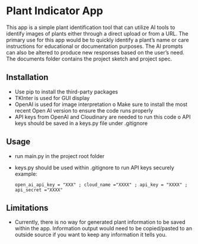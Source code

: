 # Plant Indicator App

This app is a simple plant identification tool that can utilize AI tools to identify images of plants either through a direct upload or from a URL. The primary use for this app would be to quickly identify a plant’s name or care instructions for educational or documentation purposes. The AI prompts can also be altered to produce new responses based on the user’s need. The documents folder contains the project sketch and project spec.

## Installation
-	Use pip to install the third-party packages
-	TKInter is used for GUI display
-	OpenAI is used for image interpretation
o	Make sure to install the most recent Open AI version to ensure the code runs properly
-	API keys from OpenAI and Cloudinary are needed to run this code
o	API keys should be saved in a keys.py file under .gitignore

## Usage
-	run main.py in the project root folder
-	keys.py should be used within .gitignore to run API keys securely
   example:

    	open_ai_api_key = "XXX" ; cloud_name ="XXXX" ; api_key = "XXXX" ; api_secret ="XXXX"


## Limitations
- Currently, there is no way for generated plant information to be saved within the app. Information output would need to be copied/pasted to an outside source if you want to keep any information it tells you.

